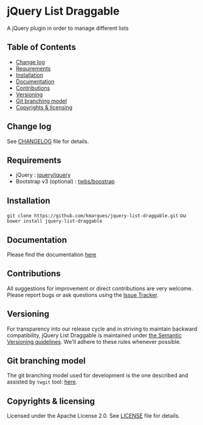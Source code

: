 # jQuery List Draggable
A jQuery plugin in order to manage different lists

## Table of Contents
  * [Change log](#change-log)
  * [Requirements](#requirements)
  * [Installation](#installation)
  * [Documentation](#documentation)
  * [Contributions](#contributions)
  * [Versioning](#versioning)
  * [Git branching model](#git-branching-model)
  * [Copyrights & licensing](#copyrights--licensing)


## Change log
See [CHANGELOG](CHANGELOG.md) file for details.


## Requirements
 * jQuery : [jquery/jquery](https://github.com/jquery/jquery)
 * Bootstrap v3 (optional) : [twbs/boostrap](https://github.com/twbs/bootstrap)


## Installation
 `git clone https://github.com/kmarques/jquery-list-draggable.git`
 ou
 `bower install jquery-list-draggable`

## Documentation
Please find the documentation [here](doc/DOCUMENTATION.md)

## Contributions
All suggestions for improvement or direct contributions are very welcome.
Please report bugs or ask questions using the [Issue Tracker](https://github.com/kmarques/jquery-list-draggable/issues).


## Versioning
For transparency into our release cycle and in striving to maintain backward compatibility,
jQuery List Draggable is maintained under [the Semantic Versioning guidelines](http://semver.org/).
We'll adhere to these rules whenever possible.


## Git branching model
The git branching model used for development is the one described and assisted by `twgit` tool: [here](https://github.com/Twenga/twgit).


## Copyrights & licensing
Licensed under the Apache License 2.0.
See [LICENSE](LICENSE) file for details.